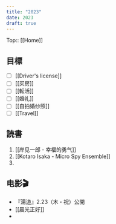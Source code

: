 ```yaml
---
title: "2023"
date: 2023
draft: true
---
```


Top:: [[Home]]

## 目標

- [ ] [[Driver's license]]
- [ ] [[买房]]
- [ ] [[転活]]
- [ ] [[婚礼]]
- [ ] [[自拍婚纱照]]
- [ ] [[Travel]]

## 読書

1. [[岸见一郎 - 幸福的勇气]]
2. [[Kotaro Isaka - Micro Spy Ensemble]]
3. 


## 电影🎬

- 『湯道』2.23（木・祝）公開
- [[晨光正好]]
- 